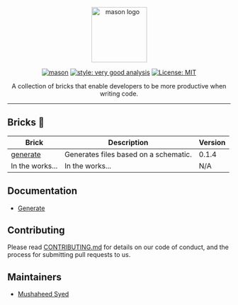 <p align="center">
<img src="https://raw.githubusercontent.com/felangel/mason/master/assets/mason_full.png" height="125" alt="mason logo" />
</p>

<p align="center">
<a href="https://github.com/felangel/mason/actions"><img src="https://github.com/felangel/mason/workflows/mason/badge.svg" alt="mason"></a>
<a href="https://pub.dev/packages/very_good_analysis"><img src="https://img.shields.io/badge/style-very_good_analysis-B22C89.svg" alt="style: very good analysis"></a>
<a href="https://opensource.org/licenses/MIT"><img src="https://img.shields.io/badge/license-MIT-purple.svg" alt="License: MIT"></a>
</p>

<p align="center">
A collection of bricks that enable developers to be more productive when writing code.
</p>

---

## Bricks 🧱

| Brick                                                          | Description                                                                                                                   | Version |
| -------------------------------------------------------------- | ----------------------------------------------------------------------------------------------------------------------------- | ------- |
| [generate](https://brickhub.dev/bricks/generate)                     | Generates files based on a schematic.      | 0.1.4 |
| In the works...                                                | In the works...                                                                                                               | N/A     |

## Documentation

- [Generate](https://github.com/predatorx7/mason_bricks/tree/main/bricks/generate)

## Contributing

Please read [CONTRIBUTING.md](https://github.com/predatorx7/mason_bricks/tree/main/CONTRIBUTING.md) for details on our code of conduct, and the process for submitting pull requests to us.

## Maintainers

- [Mushaheed Syed](https://github.com/predatorx7)
